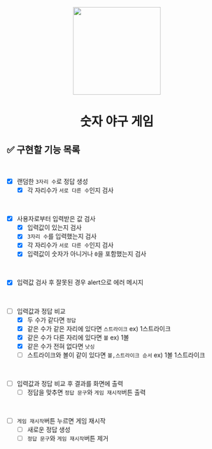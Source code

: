 <p align="middle" >
  <img width="200px;" src="https://github.com/woowacourse/javascript-baseball-precourse/blob/main/images/baseball_icon.png?raw=true"/>
</p>
<h1 align="middle">숫자 야구 게임</h1>

## ✅ 구현할 기능 목록

<br>

- [x] 랜덤한 `3자리 수`로 정답 생성
  - [x] 각 자리수가 `서로 다른 수`인지 검사

<br>

- [x] 사용자로부터 입력받은 값 검사
  - [x] 입력값이 있는지 검사
  - [x] `3자리 수`를 입력했는지 검사
  - [x] 각 자리수가 `서로 다른 수`인지 검사
  - [x] 입력값이 숫자가 아니거나 `0`을 포함했는지 검사
  
<br>

- [x] 입력값 검사 후 잘못된 경우 alert으로 에러 메시지 

<br>

- [ ] 입력값과 정답 비교
  - [x] 두 수가 같다면 `정답`
  - [x] 같은 수가 같은 자리에 있다면 `스트라이크` ex) 1스트라이크
  - [x] 같은 수가 다른 자리에 있다면 `볼` ex) 1볼
  - [x] 같은 수가 전혀 없다면 `낫싱`
  - [ ] 스트라이크와 볼이 같이 있다면 `볼,스트라이크 순서` ex) 1볼 1스트라이크

<br>

- [ ] 입력값과 정답 비교 후 결과를 화면에 출력
  - [ ] 정답을 맞추면 `정답 문구`와 `게임 재시작`버튼 출력

<br>

- [ ] `게임 재시작`버튼 누르면 게임 재시작
  - [ ] 새로운 정답 생성
  - [ ] `정답 문구`와 `게임 재시작`버튼 제거